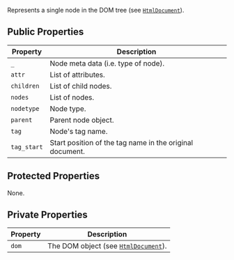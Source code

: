 Represents a single node in the DOM tree (see [`HtmlDocument`](../HtmlDocument/)).

## Public Properties

| Property      | Description
| --------      | -----------
| `_`           | Node meta data (i.e. type of node).
| `attr`        | List of attributes.
| `children`    | List of child nodes.
| `nodes`       | List of nodes.
| `nodetype`    | Node type.
| `parent`      | Parent node object.
| `tag`         | Node's tag name.
| `tag_start`   | Start position of the tag name in the original document.

## Protected Properties

None.

## Private Properties

| Property      | Description
| --------      | -----------
| `dom`         | The DOM object (see [`HtmlDocument`](../HtmlDocument/)).